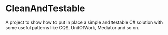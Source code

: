 # CleanAndTestable
A project to show how to put in place a simple and testable C# solution with some useful patterns like CQS, UnitOfWork, Mediator and so on.
